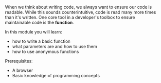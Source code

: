 When we think about writing code, we always want to ensure our code is readable. While this sounds counterintuitive, code is read many more times than it's written. One core tool in a developer's toolbox to ensure maintainable code is the **function**. 

In this module you will learn:
* how to write a basic function
* what parameters are and how to use them
* how to use anonymous functions

Prerequisites:
* A browser
* Basic knowledge of programming concepts 